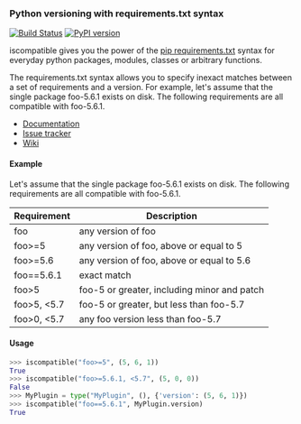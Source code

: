 ### Python versioning with requirements.txt syntax

[![Build Status][travis]][travis_repo]
[![PyPI version][pypi]][pypi_repo]

iscompatible gives you the power of the [pip requirements.txt][req]
syntax for everyday python packages, modules, classes or arbitrary
functions.

[req]: https://pip.readthedocs.org/en/1.1/requirements.html

The requirements.txt syntax allows you to specify inexact matches
between a set of requirements and a version. For example, let's
assume that the single package foo-5.6.1 exists on disk. The
following requirements are all compatible with foo-5.6.1.

- [Documentation][]
- [Issue tracker][]
- [Wiki][]

[Wiki]: https://github.com/mottosso/iscompatible/wiki
[Issue tracker]: https://github.com/mottosso/iscompatible/issues
[Documentation]: http://iscompatible.readthedocs.org

#### Example

Let's assume that the single package foo-5.6.1 exists on disk.
The following requirements are all compatible with foo-5.6.1.

|Requirement | Description
|------------|--------------------------------------------------
|foo         |any version of foo
|foo>=5      |any version of foo, above or equal to 5
|foo>=5.6    |any version of foo, above or equal to 5.6
|foo==5.6.1  |exact match
|foo>5       |foo-5 or greater, including minor and patch
|foo>5, <5.7 |foo-5 or greater, but less than foo-5.7
|foo>0, <5.7 |any foo version less than foo-5.7

#### Usage

```python
>>> iscompatible("foo>=5", (5, 6, 1))
True
>>> iscompatible("foo>=5.6.1, <5.7", (5, 0, 0))
False
>>> MyPlugin = type("MyPlugin", (), {'version': (5, 6, 1)})
>>> iscompatible("foo==5.6.1", MyPlugin.version)
True
```

[travis]: https://travis-ci.org/mottosso/iscompatible.svg?branch=master
[travis_repo]: https://travis-ci.org/mottosso/iscompatible
[pypi]: https://badge.fury.io/py/iscompatible.svg
[pypi_repo]: http://badge.fury.io/py/iscompatible